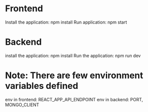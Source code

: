 # Frontend
Install the application: npm install
Run application: npm start


# Backend
install the application: npm install
Run the application: npm run dev

# Note: There are few environment variables defined
env in frontend: REACT_APP_API_ENDPOINT
env in backend: PORT, MONGO_CLIENT
